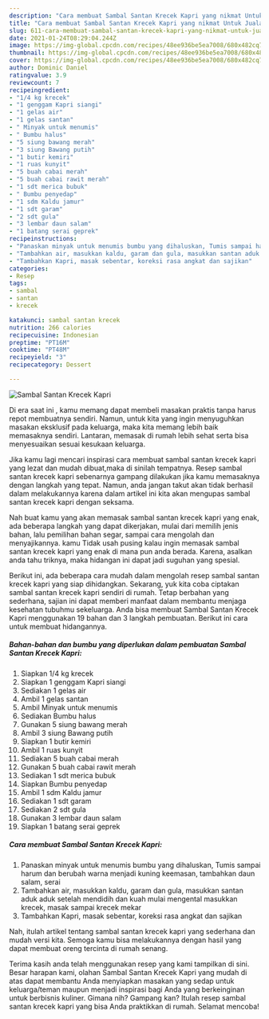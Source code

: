 ```yaml
---
description: "Cara membuat Sambal Santan Krecek Kapri yang nikmat Untuk Jualan"
title: "Cara membuat Sambal Santan Krecek Kapri yang nikmat Untuk Jualan"
slug: 611-cara-membuat-sambal-santan-krecek-kapri-yang-nikmat-untuk-jualan
date: 2021-01-24T08:29:04.244Z
image: https://img-global.cpcdn.com/recipes/48ee936be5ea7008/680x482cq70/sambal-santan-krecek-kapri-foto-resep-utama.jpg
thumbnail: https://img-global.cpcdn.com/recipes/48ee936be5ea7008/680x482cq70/sambal-santan-krecek-kapri-foto-resep-utama.jpg
cover: https://img-global.cpcdn.com/recipes/48ee936be5ea7008/680x482cq70/sambal-santan-krecek-kapri-foto-resep-utama.jpg
author: Dominic Daniel
ratingvalue: 3.9
reviewcount: 7
recipeingredient:
- "1/4 kg krecek"
- "1 genggam Kapri siangi"
- "1 gelas air"
- "1 gelas santan"
- " Minyak untuk menumis"
- " Bumbu halus"
- "5 siung bawang merah"
- "3 siung Bawang putih"
- "1 butir kemiri"
- "1 ruas kunyit"
- "5 buah cabai merah"
- "5 buah cabai rawit merah"
- "1 sdt merica bubuk"
- " Bumbu penyedap"
- "1 sdm Kaldu jamur"
- "1 sdt garam"
- "2 sdt gula"
- "3 lembar daun salam"
- "1 batang serai geprek"
recipeinstructions:
- "Panaskan minyak untuk menumis bumbu yang dihaluskan, Tumis sampai harum dan berubah warna menjadi kuning keemasan, tambahkan daun salam, serai"
- "Tambahkan air, masukkan kaldu, garam dan gula, masukkan santan aduk aduk setelah mendidih dan kuah mulai mengental masukkan krecek, masak sampai krecek mekar"
- "Tambahkan Kapri, masak sebentar, koreksi rasa angkat dan sajikan"
categories:
- Resep
tags:
- sambal
- santan
- krecek

katakunci: sambal santan krecek 
nutrition: 266 calories
recipecuisine: Indonesian
preptime: "PT16M"
cooktime: "PT48M"
recipeyield: "3"
recipecategory: Dessert

---
```



![Sambal Santan Krecek Kapri](https://img-global.cpcdn.com/recipes/48ee936be5ea7008/680x482cq70/sambal-santan-krecek-kapri-foto-resep-utama.jpg)

Di era  saat ini , kamu memang dapat membeli masakan praktis tanpa harus repot membuatnya sendiri. Namun, untuk kita yang ingin menyuguhkan masakan eksklusif pada keluarga, maka kita memang lebih baik memasaknya sendiri. Lantaran, memasak di rumah lebih sehat serta bisa menyesuaikan sesuai kesukaan keluarga.

Jika kamu lagi mencari inspirasi cara membuat sambal santan krecek kapri yang lezat dan mudah dibuat,maka di sinilah tempatnya. Resep sambal santan krecek kapri  sebenarnya gampang dilakukan jika kamu memasaknya dengan langkah yang tepat. Namun, anda jangan takut akan tidak berhasil dalam melakukannya 
karena dalam artikel ini kita akan mengupas sambal santan krecek kapri dengan seksama.  



Nah buat kamu yang akan memasak sambal santan krecek kapri yang enak, ada beberapa langkah yang dapat dikerjakan, mulai dari memilih jenis bahan, lalu pemilihan bahan segar, sampai cara mengolah dan menyajikannya. kamu Tidak usah pusing kalau ingin memasak sambal santan krecek kapri yang enak di mana pun anda berada. Karena, asalkan anda  tahu triknya, maka hidangan ini dapat jadi suguhan yang spesial.

Berikut ini, ada beberapa cara mudah dalam mengolah resep sambal santan krecek kapri yang siap dihidangkan. Sekarang, yuk kita coba ciptakan sambal santan krecek kapri sendiri di rumah. Tetap berbahan yang sederhana, sajian ini dapat memberi manfaat dalam membantu menjaga kesehatan tubuhmu sekeluarga. Anda bisa membuat Sambal Santan Krecek Kapri menggunakan 19 bahan dan 3 langkah pembuatan. Berikut ini cara untuk membuat hidangannya.

<!--inarticleads1-->

##### Bahan-bahan dan bumbu yang diperlukan dalam pembuatan Sambal Santan Krecek Kapri:

1. Siapkan 1/4 kg krecek
1. Siapkan 1 genggam Kapri siangi
1. Sediakan 1 gelas air
1. Ambil 1 gelas santan
1. Ambil  Minyak untuk menumis
1. Sediakan  Bumbu halus
1. Gunakan 5 siung bawang merah
1. Ambil 3 siung Bawang putih
1. Siapkan 1 butir kemiri
1. Ambil 1 ruas kunyit
1. Sediakan 5 buah cabai merah
1. Gunakan 5 buah cabai rawit merah
1. Sediakan 1 sdt merica bubuk
1. Siapkan  Bumbu penyedap
1. Ambil 1 sdm Kaldu jamur
1. Sediakan 1 sdt garam
1. Sediakan 2 sdt gula
1. Gunakan 3 lembar daun salam
1. Siapkan 1 batang serai geprek




<!--inarticleads2-->

##### Cara membuat Sambal Santan Krecek Kapri:

1. Panaskan minyak untuk menumis bumbu yang dihaluskan, Tumis sampai harum dan berubah warna menjadi kuning keemasan, tambahkan daun salam, serai
1. Tambahkan air, masukkan kaldu, garam dan gula, masukkan santan aduk aduk setelah mendidih dan kuah mulai mengental masukkan krecek, masak sampai krecek mekar
1. Tambahkan Kapri, masak sebentar, koreksi rasa angkat dan sajikan




Nah, itulah artikel tentang  sambal santan krecek kapri  yang sederhana dan mudah versi kita. Semoga kamu bisa melakukannya dengan hasil yang dapat membuat oreng tercinta di rumah senang. 

Terima kasih anda telah menggunakan resep yang kami tampilkan di sini. Besar harapan kami, olahan  Sambal Santan Krecek Kapri yang mudah di atas dapat membantu Anda menyiapkan masakan yang sedap untuk keluarga/teman maupun menjadi inspirasi bagi Anda yang berkeinginan untuk berbisnis kuliner. Gimana nih? Gampang kan? Itulah resep sambal santan krecek kapri yang bisa Anda praktikkan di rumah. Selamat mencoba!

